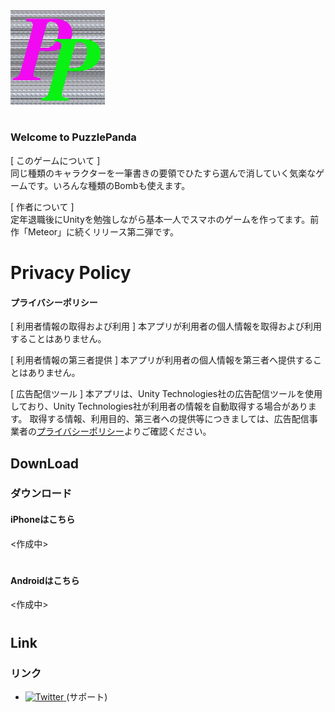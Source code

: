 
<img src="https://github.com/Risono/PuzzlePanda-project/blob/main/image/PuzzlePanda1024x1024.png?raw=true" alt="PuzzlePandaのアイコン" title="アイコン" width=30%>

#
### Welcome to PuzzlePanda
[ このゲームについて ]  
同じ種類のキャラクターを一筆書きの要領でひたすら選んで消していく気楽なゲームです。いろんな種類のBombも使えます。

[ 作者について ]  
定年退職後にUnityを勉強しながら基本一人でスマホのゲームを作ってます。前作「Meteor」に続くリリース第二弾です。

# Privacy Policy
#### プライバシーポリシー

[ 利用者情報の取得および利用 ]
本アプリが利用者の個人情報を取得および利用することはありません。 

[ 利用者情報の第三者提供 ] 
本アプリが利用者の個人情報を第三者へ提供することはありません。 

[ 広告配信ツール ] 
本アプリは、Unity Technologies社の広告配信ツールを使用しており、Unity Technologies社が利用者の情報を自動取得する場合があります。 取得する情報、利用目的、第三者への提供等につきましては、広告配信事業者の<a href= "https://unity3d.com/legal/privacy-policy" >プライバシーポリシー</a>よりご確認ください。 
## DownLoad
### ダウンロード
#### iPhoneはこちら

<作成中>

#
#### Androidはこちら

<作成中>

#
## Link
### リンク

* <a href="https://twitter.com/home"><img src="docs/images/Twitter social icons - rounded square - blue.png" alt="Twitter" width="20" height="20"> </a> (サポート)
